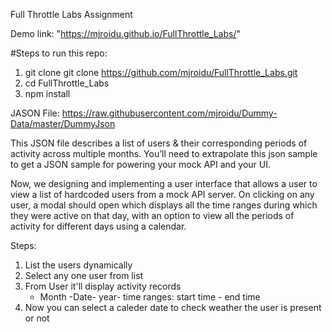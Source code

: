    Full Throttle Labs Assignment

Demo link: "https://mjroidu.github.io/FullThrottle_Labs/"


#Steps to run this repo:
1. git clone git clone https://github.com/mjroidu/FullThrottle_Labs.git
2. cd FullThrottle_Labs
3. npm install

JASON File: https://raw.githubusercontent.com/mjroidu/Dummy-Data/master/DummyJson

This JSON file describes a list of users & their corresponding periods of activity across
multiple months. You’ll need to extrapolate this json sample to get a JSON sample for
powering your mock API and your UI.

Now, we designing and implementing a user interface that allows a user to view a list of hardcoded
users from a mock API server. On clicking on any user, a modal should open which displays
all the time ranges during which they were active on that day, with an option to view all the
periods of activity for different days using a calendar.

Steps:
1. List the users dynamically
2. Select any one user from list
3. From User it'll display activity records
    - Month -Date- year-  time ranges: start time - end time
4.  Now you can select a caleder date to check weather the user is present or not 

